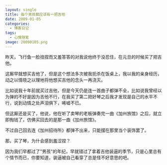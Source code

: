 ```yaml
---
layout: single
title: 每个男孩都应该有一把吉他
date: 2009-01-05
categories:
  - 博客日记
tags:
  - 心情随笔
image: 20090105.png
---
```


昨天，飞行鱼一脸扭捏而又羞答答的对我说他终于没忍住，在元旦的时候买了把吉他。

这厮早就想买吉他了，但是这个想法多次被我扼杀在饭桌上，我以我的亲身经历，动之以情晓之以理地将他想买吉他的念头一再浇灭。

比如说我十年前就买过吉他，但是今天仍是连一首曲子都弹不全，比如说我曾经以为弹的不好是因为吉他不行，在我买了第二把好琴之后我才发现是自己的水平不行，说到动情之处声泪俱下，唏嘘不已。

但这厮还是买了，他说，他在听了卖琴的老板弹奏完一曲《加州旅馆》之后，就立即掏钱了，仿佛买回去的是那一曲《加州旅馆》。

不过自己回去连《加州招待所》都弹不出来，只能摆在那里当个装饰罢了。

那，买了琴，为什会感到羞涩捏？

因为我们早都过了\"男孩\"的年纪，早就错过了拿着吉他装逼的季节，只是心里总有个情节而已，你要知道，装逼被自己看穿了总是怪不好意思的吧。
